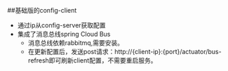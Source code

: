 ##基础版的config-client  
* 通过ip从config-server获取配置
* 集成了消息总线spring Cloud Bus  
    * 消息总线依赖rabbitmq,需要安装。
    * 在更新配置后，发送post请求：http://{client-ip}:{port}/actuator/bus-refresh即可刷新client配置，不需要重启服务。